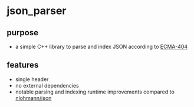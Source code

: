 # json_parser

## purpose
- a simple C++ library to parse and index JSON according to [ECMA-404](https://www.ecma-international.org/publications-and-standards/standards/ecma-404/)

## features
- single header
- no external dependencies
- notable parsing and indexing runtime improvements compared to [nlohmann/json](https://github.com/nlohmann/json)

<!-- ## benchmarks
- a table of the 10-run average of the time it takes to parse relatively large JSON files compared to the de facto standard C++ JSON library

| input (mb) | nlohmann/json (ms) | najepaliya/json_parser (ms) | runtime improvement |
| :--------: | :----------------: | :-------------------------: | :-----------------: |
| 10         |    395             | 222                         | 43.7%               |
| 25         | 1667               | 1371                        |  17.8%              | -->

